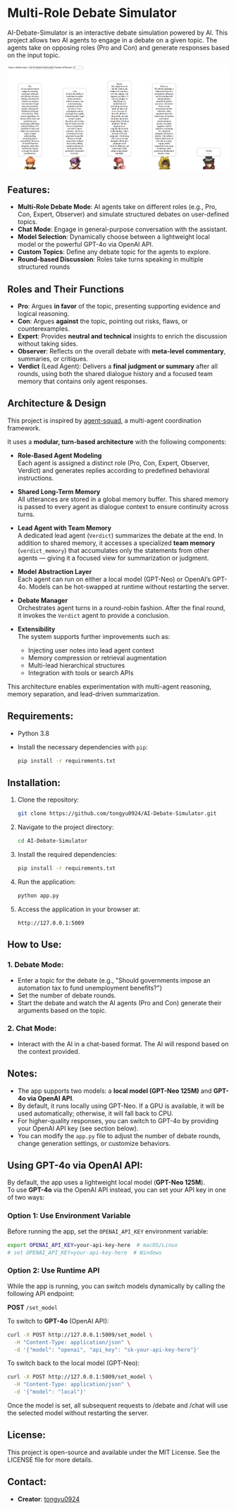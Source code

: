 # Multi-Role Debate Simulator

AI-Debate-Simulator is an interactive debate simulation powered by AI. This project allows two AI agents to engage in a debate on a given topic. The agents take on opposing roles (Pro and Con) and generate responses based on the input topic.

![Demo Screenshot](demo.png)

## Features:
- **Multi-Role Debate Mode**: AI agents take on different roles (e.g., Pro, Con, Expert, Observer) and simulate structured debates on user-defined topics.  
- **Chat Mode**: Engage in general-purpose conversation with the assistant.  
- **Model Selection**: Dynamically choose between a lightweight local model or the powerful GPT-4o via OpenAI API.  
- **Custom Topics**: Define any debate topic for the agents to explore.  
- **Round-based Discussion**: Roles take turns speaking in multiple structured rounds

## Roles and Their Functions

- **Pro**: Argues **in favor** of the topic, presenting supporting evidence and logical reasoning.
- **Con**: Argues **against** the topic, pointing out risks, flaws, or counterexamples.
- **Expert**: Provides **neutral and technical** insights to enrich the discussion without taking sides.
- **Observer**: Reflects on the overall debate with **meta-level commentary**, summaries, or critiques.
- **Verdict** (Lead Agent): Delivers a **final judgment or summary** after all rounds, using both the shared dialogue history and a focused team memory that contains only agent responses.

## Architecture & Design

This project is inspired by [agent-squad](https://github.com/awslabs/agent-squad), a multi-agent coordination framework.

It uses a **modular, turn-based architecture** with the following components:

- **Role-Based Agent Modeling**  
  Each agent is assigned a distinct role (Pro, Con, Expert, Observer, Verdict) and generates replies according to predefined behavioral instructions.

- **Shared Long-Term Memory**  
  All utterances are stored in a global memory buffer. This shared memory is passed to every agent as dialogue context to ensure continuity across turns.

- **Lead Agent with Team Memory**  
  A dedicated lead agent (`Verdict`) summarizes the debate at the end. In addition to shared memory, it accesses a specialized **team memory** (`verdict_memory`) that accumulates only the statements from other agents — giving it a focused view for summarization or judgment.

- **Model Abstraction Layer**  
  Each agent can run on either a local model (GPT-Neo) or OpenAI’s GPT-4o. Models can be hot-swapped at runtime without restarting the server.

- **Debate Manager**  
  Orchestrates agent turns in a round-robin fashion. After the final round, it invokes the `Verdict` agent to provide a conclusion.

- **Extensibility**  
  The system supports further improvements such as:
  - Injecting user notes into lead agent context
  - Memory compression or retrieval augmentation
  - Multi-lead hierarchical structures
  - Integration with tools or search APIs

This architecture enables experimentation with multi-agent reasoning, memory separation, and lead-driven summarization.

## Requirements:
- Python 3.8
- Install the necessary dependencies with `pip`:

    ```bash
    pip install -r requirements.txt
    ```

## Installation:

1. Clone the repository:
    ```bash
    git clone https://github.com/tongyu0924/AI-Debate-Simulator.git
    ```

2. Navigate to the project directory:
    ```bash
    cd AI-Debate-Simulator
    ```

3. Install the required dependencies:
    ```bash
    pip install -r requirements.txt
    ```

4. Run the application:
    ```bash
    python app.py
    ```

5. Access the application in your browser at:
    ```
    http://127.0.0.1:5009
    ```

## How to Use:

### 1. **Debate Mode**:
   - Enter a topic for the debate (e.g., "Should governments impose an automation tax to fund unemployment benefits?")
   - Set the number of debate rounds.
   - Start the debate and watch the AI agents (Pro and Con) generate their arguments based on the topic.

### 2. **Chat Mode**:
   - Interact with the AI in a chat-based format. The AI will respond based on the context provided.

## Notes:
- The app supports two models: a **local model (GPT-Neo 125M)** and **GPT-4o via OpenAI API**.
- By default, it runs locally using GPT-Neo. If a GPU is available, it will be used automatically; otherwise, it will fall back to CPU.
- For higher-quality responses, you can switch to GPT-4o by providing your OpenAI API key (see section below).
- You can modify the `app.py` file to adjust the number of debate rounds, change generation settings, or customize behaviors.

## Using GPT-4o via OpenAI API:

By default, the app uses a lightweight local model (**GPT-Neo 125M**).  
To use **GPT-4o** via the OpenAI API instead, you can set your API key in one of two ways:

### Option 1: Use Environment Variable
Before running the app, set the `OPENAI_API_KEY` environment variable:

```bash
export OPENAI_API_KEY=your-api-key-here  # macOS/Linux
# set OPENAI_API_KEY=your-api-key-here  # Windows
```

### Option 2: Use Runtime API

While the app is running, you can switch models dynamically by calling the following API endpoint:

**POST** `/set_model`

To switch to **GPT-4o** (OpenAI API):

```bash
curl -X POST http://127.0.0.1:5009/set_model \
  -H "Content-Type: application/json" \
  -d '{"model": "openai", "api_key": "sk-your-api-key-here"}'
```

To switch back to the local model (GPT-Neo):
```bash
curl -X POST http://127.0.0.1:5009/set_model \
  -H "Content-Type: application/json" \
  -d '{"model": "local"}'
```

Once the model is set, all subsequent requests to /debate and /chat will use the selected model without restarting the server.

## License:
This project is open-source and available under the MIT License. See the LICENSE file for more details.

## Contact:
- **Creator**: [tongyu0924](https://github.com/tongyu0924)
